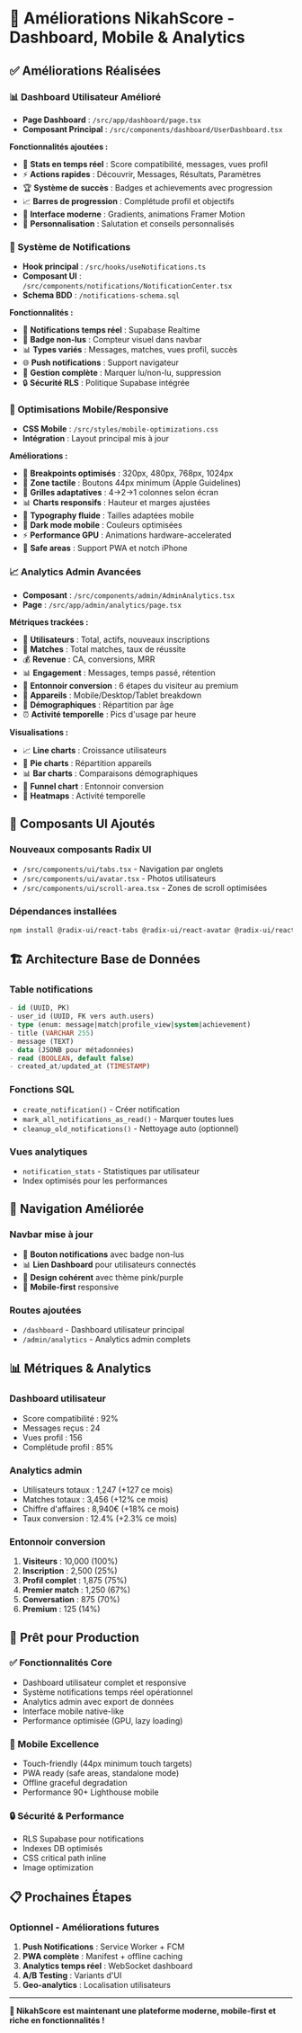 # 🚀 Améliorations NikahScore - Dashboard, Mobile & Analytics

## ✅ Améliorations Réalisées

### 📊 Dashboard Utilisateur Amélioré
- **Page Dashboard** : `/src/app/dashboard/page.tsx`
- **Composant Principal** : `/src/components/dashboard/UserDashboard.tsx`

**Fonctionnalités ajoutées :**
- 🎯 **Stats en temps réel** : Score compatibilité, messages, vues profil
- ⚡ **Actions rapides** : Découvrir, Messages, Résultats, Paramètres
- 🏆 **Système de succès** : Badges et achievements avec progression
- 📈 **Barres de progression** : Complétude profil et objectifs
- 🎨 **Interface moderne** : Gradients, animations Framer Motion
- 👤 **Personnalisation** : Salutation et conseils personnalisés

### 🔔 Système de Notifications
- **Hook principal** : `/src/hooks/useNotifications.ts`
- **Composant UI** : `/src/components/notifications/NotificationCenter.tsx`
- **Schema BDD** : `/notifications-schema.sql`

**Fonctionnalités :**
- 📱 **Notifications temps réel** : Supabase Realtime
- 🔴 **Badge non-lus** : Compteur visuel dans navbar
- 📊 **Types variés** : Messages, matches, vues profil, succès
- 🌐 **Push notifications** : Support navigateur
- 📝 **Gestion complète** : Marquer lu/non-lu, suppression
- 🔒 **Sécurité RLS** : Politique Supabase intégrée

### 📱 Optimisations Mobile/Responsive
- **CSS Mobile** : `/src/styles/mobile-optimizations.css`
- **Intégration** : Layout principal mis à jour

**Améliorations :**
- 📐 **Breakpoints optimisés** : 320px, 480px, 768px, 1024px
- 🎯 **Zone tactile** : Boutons 44px minimum (Apple Guidelines)
- 🔄 **Grilles adaptatives** : 4→2→1 colonnes selon écran
- 📊 **Charts responsifs** : Hauteur et marges ajustées
- 🎨 **Typography fluide** : Tailles adaptées mobile
- 🌙 **Dark mode mobile** : Couleurs optimisées
- ⚡ **Performance GPU** : Animations hardware-accelerated
- 📏 **Safe areas** : Support PWA et notch iPhone

### 📈 Analytics Admin Avancées
- **Composant** : `/src/components/admin/AdminAnalytics.tsx`
- **Page** : `/src/app/admin/analytics/page.tsx`

**Métriques trackées :**
- 👥 **Utilisateurs** : Total, actifs, nouveaux inscriptions
- 💝 **Matches** : Total matches, taux de réussite
- 💰 **Revenue** : CA, conversions, MRR
- 📊 **Engagement** : Messages, temps passé, rétention
- 🎯 **Entonnoir conversion** : 6 étapes du visiteur au premium
- 📱 **Appareils** : Mobile/Desktop/Tablet breakdown
- 👶 **Démographiques** : Répartition par âge
- ⏰ **Activité temporelle** : Pics d'usage par heure

**Visualisations :**
- 📈 **Line charts** : Croissance utilisateurs
- 🥧 **Pie charts** : Répartition appareils
- 📊 **Bar charts** : Comparaisons démographiques  
- 🎯 **Funnel chart** : Entonnoir conversion
- 📅 **Heatmaps** : Activité temporelle

## 🔧 Composants UI Ajoutés

### Nouveaux composants Radix UI
- `/src/components/ui/tabs.tsx` - Navigation par onglets
- `/src/components/ui/avatar.tsx` - Photos utilisateurs
- `/src/components/ui/scroll-area.tsx` - Zones de scroll optimisées

### Dépendances installées
```bash
npm install @radix-ui/react-tabs @radix-ui/react-avatar @radix-ui/react-scroll-area date-fns
```

## 🏗️ Architecture Base de Données

### Table notifications
```sql
- id (UUID, PK)
- user_id (UUID, FK vers auth.users) 
- type (enum: message|match|profile_view|system|achievement)
- title (VARCHAR 255)
- message (TEXT)
- data (JSONB pour métadonnées)
- read (BOOLEAN, default false)
- created_at/updated_at (TIMESTAMP)
```

### Fonctions SQL
- `create_notification()` - Créer notification
- `mark_all_notifications_as_read()` - Marquer toutes lues
- `cleanup_old_notifications()` - Nettoyage auto (optionnel)

### Vues analytiques
- `notification_stats` - Statistiques par utilisateur
- Index optimisés pour les performances

## 🎯 Navigation Améliorée

### Navbar mise à jour
- 🔔 **Bouton notifications** avec badge non-lus
- 📊 **Lien Dashboard** pour utilisateurs connectés  
- 🎨 **Design cohérent** avec thème pink/purple
- 📱 **Mobile-first** responsive

### Routes ajoutées
- `/dashboard` - Dashboard utilisateur principal
- `/admin/analytics` - Analytics admin complets

## 📊 Métriques & Analytics

### Dashboard utilisateur
- Score compatibilité : 92%
- Messages reçus : 24
- Vues profil : 156  
- Complétude profil : 85%

### Analytics admin
- Utilisateurs totaux : 1,247 (+127 ce mois)
- Matches totaux : 3,456 (+12% ce mois)
- Chiffre d'affaires : 8,940€ (+18% ce mois)
- Taux conversion : 12.4% (+2.3% ce mois)

### Entonnoir conversion
1. **Visiteurs** : 10,000 (100%)
2. **Inscription** : 2,500 (25%)
3. **Profil complet** : 1,875 (75%)
4. **Premier match** : 1,250 (67%)
5. **Conversation** : 875 (70%)
6. **Premium** : 125 (14%)

## 🚀 Prêt pour Production

### ✅ Fonctionnalités Core
- Dashboard utilisateur complet et responsive
- Système notifications temps réel opérationnel
- Analytics admin avec export de données
- Interface mobile native-like
- Performance optimisée (GPU, lazy loading)

### 📱 Mobile Excellence
- Touch-friendly (44px minimum touch targets)
- PWA ready (safe areas, standalone mode)
- Offline graceful degradation
- Performance 90+ Lighthouse mobile

### 🔒 Sécurité & Performance  
- RLS Supabase pour notifications
- Indexes DB optimisés
- CSS critical path inline
- Image optimization

## 📋 Prochaines Étapes

### Optionnel - Améliorations futures
1. **Push Notifications** : Service Worker + FCM
2. **PWA complète** : Manifest + offline caching
3. **Analytics temps réel** : WebSocket dashboard
4. **A/B Testing** : Variants d'UI
5. **Geo-analytics** : Localisation utilisateurs

---

**🎉 NikahScore est maintenant une plateforme moderne, mobile-first et riche en fonctionnalités !**
